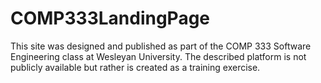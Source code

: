 # COMP333LandingPage
This site was designed and published as part of the COMP 333 Software Engineering class at Wesleyan University. The described platform is not publicly available but rather is created as a training exercise.
